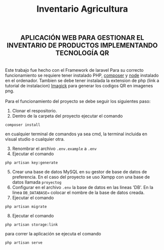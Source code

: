 <h1 align="center">Inventario Agricultura</h1><br>
<h2 align="center">APLICACIÓN WEB PARA GESTIONAR EL INVENTARIO DE PRODUCTOS IMPLEMENTANDO TECNOLOGÍA QR</h2><br>
Este trabajo fue hecho con el Framework de laravel
Para su correcto funcionamiento se requiere tener instalado PHP, <a href="https://getcomposer.org">composer</a>
y <a href="https://nodejs.org/en/">node</a> instalado en el ordenador. Tambien se debe tener instalada
la extension de php (link a tutorial de instalacion) <a href="https://www.youtube.com/watch?v=qZ9_rq6c9uY">Imagick</a> para generar los codigos QR en imagenes png.<br><br>
Para el funcionamiento del proyecto se debe seguir los siguientes paso:
</p>

1. Clonar el respositorio.
2. Dentro de la carpeta del proyecto ejecutar el comando 

```
composer install
```
 en cualquier terminal de comandos ya sea cmd, la terminal incluida en visual studio o cualquier otra.

3. Renombrar el archivo ```.env.example``` a ```.env```
4. Ejecutar el comando 

```
php artisan key:generate
```
5. Crear una base de datos MySQL en su gestor de base de datos de preferencia. En el caso del proyecto se uso Xampp con una base de datos llamada ```proyectog```
6. Configurar en el archivo ```.env``` la base de datos en las lineas 'DB'. En la linea ```DB_DATABASE=``` colocar el nombre de la base de datos creada.
7. Ejecutar el comando

```
php artisan migrate
```
8. Ejecutar el comando
```
php artisan storage:link
```
para correr la aplicación se ejecuta el comando 
```
php artisan serve
```
